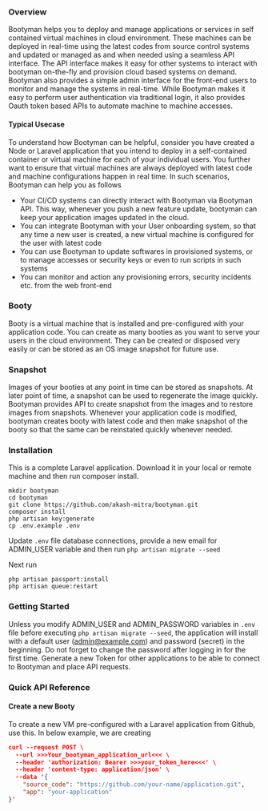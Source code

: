 ### Overview
        
Bootyman helps you to deploy and manage applications or services in self contained virtual machines in cloud environment.
These machines can be deployed in real-time using the latest codes from source control systems and updated or managed as and when needed using a seamless API interface.
The API interface makes it easy for other systems to interact with bootyman on-the-fly and provision cloud based systems on demand. 
Bootyman also provides a simple admin interface for the front-end users to monitor and manage the systems in real-time.
While Bootyman makes it easy to perform user authentication via traditional login, it also provides Oauth token based APIs to automate machine to machine accesses.
        

#### Typical Usecase

To understand how Bootyman can be helpful, consider you have created a Node or Laravel application that you intend to deploy
in a self-contained container or virtual machine for each of your individual users. You further want to ensure that virtual machines are always deployed with latest code and machine configurations happen in real time. In such scenarios, Bootyman can help you as follows


- Your CI/CD systems can directly interact with Bootyman via Bootyman API. This way, whenever you push a new feature update, bootyman can keep your application images updated in the cloud.
- You can integrate Bootyman with your User onboarding system, so that any time a new user is created, a new virtual machine is configured for the user with latest code
- You can use Bootyman to update softwares in provisioned systems, or to manage accesses or security keys or even to run scripts in such systems
- You can monitor and action any provisioning errors, security incidents etc. from the web front-end
            

### Booty

Booty is a virtual machine that is installed and pre-configured with your application code. You can create as many booties as you want to serve your users in the cloud environment. They can be created or disposed very easily or can be stored as an OS image snapshot for future use. 

### Snapshot

Images of your booties at any point in time can be stored as snapshots. At later point of time, a snapshot can be used to regenerate the image quickly. Bootyman provides API to create snapshot from the images and to restore images from snapshots. Whenever your application code is modified, bootyman creates booty with latest code and then make snapshot of the booty so that the same can be reinstated quickly whenever needed. 

### Installation

This is a complete Laravel application. Download it in your local or remote machine and then run composer install.

```
mkdir bootyman
cd bootyman 
git clone https://github.com/akash-mitra/bootyman.git
composer install 
php artisan key:generate
cp .env.example .env
```

Update `.env` file database connections, provide a new email for ADMIN_USER variable and then run `php artisan migrate --seed`

Next run

```
php artisan passport:install
php artisan queue:restart
```

### Getting Started

Unless you modify ADMIN_USER and ADMIN_PASSWORD variables in `.env` file before executing `php artisan migrate --seed`, the application will install with a default user (admin@example.com) and password (secret) in the beginning. Do not forget to change the password after logging in for the first time. Generate a new Token for other applications to be able to connect to Bootyman and place API requests.

### Quick API Reference

#### Create a new Booty
To create a new VM pre-configured with a Laravel application from Github, use this. In below example, we are creating 
``` json
curl --request POST \
  --url >>>Your_bootyman_application_url<<< \
  --header 'authorization: Bearer >>>your_token_here<<<' \
  --header 'content-type: application/json' \
  --data '{
	"source_code": "https://github.com/your-name/application.git",
	"app": "your-application"
}'
```



